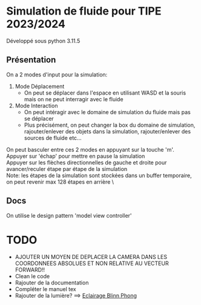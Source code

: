 # Simulation de fluide pour TIPE 2023/2024

Développé sous python 3.11.5

## Présentation

On a 2 modes d'input pour la simulation:
1. Mode Déplacement
    - On peut se déplacer dans l'espace en utilisant WASD et la souris mais on ne peut interragir avec le fluide
2. Mode Interaction
    - On peut intéragir avec le domaine de simulation du fluide mais pas se déplacer
    - Plus précisément, on peut changer la box du domaine de simulation, rajouter/enlever des objets dans la simulation, rajouter/enlever des sources de fluide etc...

On peut basculer entre ces 2 modes en appuyant sur la touche 'm'. \
Appuyer sur 'échap' pour mettre en pause la simulation \
Appuyer sur les flèches directionnelles de gauche et droite pour avancer/reculer étape par étape de la simulation \
Note: les étapes de la simulation sont stockées dans un buffer temporaire, on peut revenir max 128 étapes en arrière \


## Docs
On utilise le design pattern 'model view controller'

# TODO
- AJOUTER UN MOYEN DE DEPLACER LA CAMERA DANS LES COORDONNEES ABSOLUES ET NON RELATIVE AU VECTEUR FORWARD!!
- Clean le code
- Rajouter de la documentation
- Compléter le manuel tex
- Rajouter de la lumière? ==> [Eclairage Blinn Phong](https://en.wikipedia.org/wiki/Blinn%E2%80%93Phong_reflection_model)
